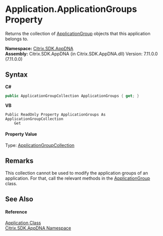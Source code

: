 # Application.ApplicationGroups Property 
 

Returns the collection of <a href="2eac72dc-6d12-130d-75ef-83c92c9c4bfe">ApplicationGroup</a> objects that this application belongs to.

**Namespace:**&nbsp;[Citrix.SDK.AppDNA](index.md)<br />**Assembly:**&nbsp;Citrix.SDK.AppDNA (in Citrix.SDK.AppDNA.dll) Version: 7.11.0.0 (7.11.0.0)

## Syntax

**C#**
```csharp
public ApplicationGroupCollection ApplicationGroups { get; }
```

**VB**
```vbnet
Public ReadOnly Property ApplicationGroups As ApplicationGroupCollection
	Get
```


#### Property Value
Type: <a href="3f4a4599-f590-14df-b4c9-a306ca01b4e7">ApplicationGroupCollection</a>

## Remarks
This collection cannot be used to modify the application groups of an application. For that, call the relevant methods in the <a href="2eac72dc-6d12-130d-75ef-83c92c9c4bfe">ApplicationGroup</a> class.

## See Also


#### Reference
<a href="1779bfff-4b29-0f26-8a09-10acdd530bbc">Application Class</a><br /><a href="fe2d265b-410b-8b11-1eb4-a790e0b062bf">Citrix.SDK.AppDNA Namespace</a><br />